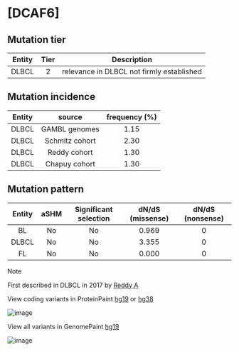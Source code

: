 # [DCAF6]

## Mutation tier

|Entity|Tier|Description                              |
|:------:|:----:|-----------------------------------------|
|DLBCL |2   |relevance in DLBCL not firmly established|
## Mutation incidence

|Entity|source        |frequency (%)|
|:------:|:--------------:|:-------------:|
|DLBCL |GAMBL genomes |1.15         |
|DLBCL |Schmitz cohort|2.30         |
|DLBCL |Reddy cohort  |1.30         |
|DLBCL |Chapuy cohort |1.30         |

## Mutation pattern

|Entity|aSHM|Significant selection|dN/dS (missense)|dN/dS (nonsense)|
|:------:|:----:|:---------------------:|:----------------:|:----------------:|
|BL    |No  |No                   |0.969           |0               |
|DLBCL |No  |No                   |3.355           |0               |
|FL    |No  |No                   |0.000           |0               |


> [!NOTE]
> First described in DLBCL in 2017 by [Reddy A](https://pubmed.ncbi.nlm.nih.gov/28985567)

View coding variants in ProteinPaint [hg19](https://www.bcgsc.ca/downloads/morinlab/GAMBL/test/genes/DCAF6_protein.html)  or [hg38](https://www.bcgsc.ca/downloads/morinlab/GAMBL/test/genes/DCAF6_protein_hg38.html)

![image](../../images/proteinpaint/DCAF6_NM_018442.svg)

View all variants in GenomePaint [hg19](https://www.bcgsc.ca/downloads/morinlab/GAMBL/test/genes/DCAF6.html)

![image](../../images/proteinpaint/DCAF6.svg)
